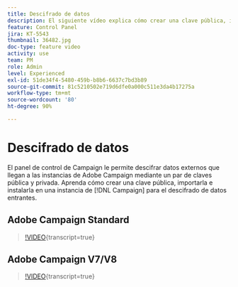 ```yaml
---
title: Descifrado de datos
description: El siguiente vídeo explica cómo crear una clave pública, importarla e instalarla en una instancia de Campaign para descifrar datos.
feature: Control Panel
jira: KT-5543
thumbnail: 36482.jpg
doc-type: feature video
activity: use
team: PM
role: Admin
level: Experienced
exl-id: 51de34f4-5480-459b-b8b6-6637c7bd3b89
source-git-commit: 81c5210502e719d6dfe0a000c511e3da4b17275a
workflow-type: tm+mt
source-wordcount: '80'
ht-degree: 90%

---
```


# Descifrado de datos

El panel de control de Campaign le permite descifrar datos externos que llegan a las instancias de Adobe Campaign mediante un par de claves pública y privada.
Aprenda cómo crear una clave pública, importarla e instalarla en una instancia de [!DNL Campaign] para el descifrado de datos entrantes.

## Adobe Campaign Standard

>[!VIDEO](https://video.tv.adobe.com/v/35753?learn=on){transcript=true}

## Adobe Campaign V7/V8

>[!VIDEO](https://video.tv.adobe.com/v/36482?learn=on){transcript=true}
